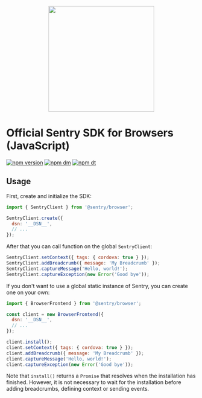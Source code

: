 <p align="center">
  <a href="https://sentry.io" target="_blank" align="center">
    <img src="https://sentry-brand.storage.googleapis.com/sentry-logo-black.png" width="280">
  </a>
  <br />
</p>

# Official Sentry SDK for Browsers (JavaScript)

[![npm version](https://img.shields.io/npm/v/@sentry/browser.svg)](https://www.npmjs.com/package/@sentry/browser)
[![npm dm](https://img.shields.io/npm/dm/@sentry/browser.svg)](https://www.npmjs.com/package/@sentry/browser)
[![npm dt](https://img.shields.io/npm/dt/@sentry/browser.svg)](https://www.npmjs.com/package/@sentry/browser)

## Usage

First, create and initialize the SDK:

```javascript
import { SentryClient } from '@sentry/browser';

SentryClient.create({
  dsn: '__DSN__',
  // ...
});
```

After that you can call function on the global `SentryClient`:

```javascript
SentryClient.setContext({ tags: { cordova: true } });
SentryClient.addBreadcrumb({ message: 'My Breadcrumb' });
SentryClient.captureMessage('Hello, world!');
SentryClient.captureException(new Error('Good bye'));
```

If you don't want to use a global static instance of Sentry, you can create one
on your own:

```javascript
import { BrowserFrontend } from '@sentry/browser';

const client = new BrowserFrontend({
  dsn: '__DSN__',
  // ...
});

client.install();
client.setContext({ tags: { cordova: true } });
client.addBreadcrumb({ message: 'My Breadcrumb' });
client.captureMessage('Hello, world!');
client.captureException(new Error('Good bye'));
```

Note that `install()` returns a `Promise` that resolves when the installation
has finished. However, it is not necessary to wait for the installation before
adding breadcrumbs, defining context or sending events.
